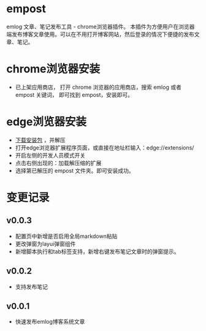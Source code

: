 # empost

emlog 文章、笔记发布工具 - chrome浏览器插件。
本插件为方便用户在浏览器端发布博客文章使用。可以在不用打开博客网站，然后登录的情况下便捷的发布文章、笔记。

# chrome浏览器安装

- 已上架应用商店， 打开 chrome 浏览器的应用商店，搜索 emlog 或者 empost 关键词， 即可找到 empost，安装即可。

# edge浏览器安装

- [下载安装包](https://github.com/emlog/empost/releases/download/v0.0.3/empost.zip) ，并解压
- 打开edge浏览器扩展程序页面，或直接在地址栏输入：edge://extensions/
- 开启左侧的开发人员模式开关
- 点击右侧出现的：加载解压缩的扩展
- 选择第已解压的 empost 文件夹。即可安装成功。


# 变更记录

## v0.0.3

- 配置页中新增是否启用全局markdown粘贴
- 更改弹窗为layui弹窗组件
- 新增脚本执行和tab标签支持，新增右键发布笔记文章时的弹窗提示。

## v0.0.2

- 支持发布笔记

## v0.0.1

- 快速发布emlog博客系统文章